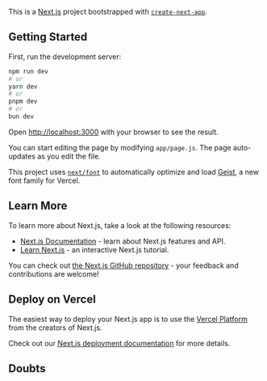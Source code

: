 This is a [Next.js](https://nextjs.org) project bootstrapped with [`create-next-app`](https://github.com/vercel/next.js/tree/canary/packages/create-next-app).

## Getting Started

First, run the development server:

```bash
npm run dev
# or
yarn dev
# or
pnpm dev
# or
bun dev
```

Open [http://localhost:3000](http://localhost:3000) with your browser to see the result.

You can start editing the page by modifying `app/page.js`. The page auto-updates as you edit the file.

This project uses [`next/font`](https://nextjs.org/docs/app/building-your-application/optimizing/fonts) to automatically optimize and load [Geist](https://vercel.com/font), a new font family for Vercel.

## Learn More

To learn more about Next.js, take a look at the following resources:

- [Next.js Documentation](https://nextjs.org/docs) - learn about Next.js features and API.
- [Learn Next.js](https://nextjs.org/learn) - an interactive Next.js tutorial.

You can check out [the Next.js GitHub repository](https://github.com/vercel/next.js) - your feedback and contributions are welcome!

## Deploy on Vercel

The easiest way to deploy your Next.js app is to use the [Vercel Platform](https://vercel.com/new?utm_medium=default-template&filter=next.js&utm_source=create-next-app&utm_campaign=create-next-app-readme) from the creators of Next.js.

Check out our [Next.js deployment documentation](https://nextjs.org/docs/app/building-your-application/deploying) for more details.


## Doubts

<!-- {/* <div className="text-gray-500 font-semibold flex items-center rounded-lg focus-within:outline-1 focus-within:outline-white focus-within:outline-offset-4">
<span className="bg-white py-4 rounded-l-lg pl-3 cursor-default">linktr.ee/</span>
<input type="text" placeholder="yourname" className="placeholder-gray-500 outline-none py-4 rounded-r-lg">
</div> */}#

<!-- {/* <div className="bg-black w-full h-[80vh] flex items-center justify-center group " >
        <div className="bg-pink-200 w-[40%] h-[40%] relative group-hover:rotate-y-180 duration-500 transition-transform " style={{ transformStyle: "preserve-3d" ,perspective:"1000px"}}>
          <div className="bg-red-400 w-full h-full absolute " style={{ backfaceVisibility: 'hidden',transform:"rotateY(0deg)" }}>hello</div>
          <div className="bg-yellow-900 w-full h-full absolute " style={{ backfaceVisibility: 'hidden',transform: 'rotateY(180deg)' }}>yello</div>
        </div>
      </div> */} -->
